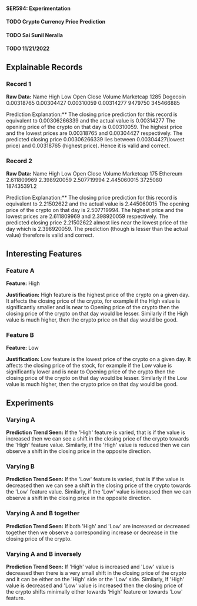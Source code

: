 #### SER594: Experimentation
#### TODO Crypto Currency Price Prediction
#### TODO Sai Sunil Neralla
#### TODO 11/21/2022


## Explainable Records
### Record 1
**Raw Data:** 
	Name	High	Low	Open	Close	Volume	Marketcap
1285	Dogecoin	0.00318765	0.00304427	0.00310059	0.00314277	9479750	345466885

Prediction Explanation:** The closing price prediction for this record is equivalent to 0.00306266339 and the actual value is 0.00314277
The opening price of the crypto on that day is 0.00310059. The highest price and the lowest prices are 0.00318765 and 0.00304427 respectively.
The predicted closing price 0.00306266339 lies between 0.00304427(lowest price) and 0.00318765 (highest price). Hence it is valid and correct.

### Record 2
**Raw Data:** 
    Name	High	Low	Open	Close	Volume	Marketcap
175	Ethereum	2.611809969	2.398920059	2.507719994	2.445060015	3725080	187435391.2

Prediction Explanation:** The closing price prediction for this record is equivalent to 2.21502622 and the actual value is 2.445060015
The opening price of the crypto on that day is 2.507719994. The highest price and the lowest prices are 2.611809969 and 2.398920059 respectively.
The predicted closing price 2.21502622 almost lies near the lowest price of the day which is 2.398920059. The prediction (though is lesser than the actual value) therefore is valid and correct.

## Interesting Features
### Feature A
**Feature:** High

**Justification:** High feature is the highest price of the crypto on a given day. It affects the closing price of the crypto, for example if the High value is significantly smaller and is near to Opening price of the crypto then the closing price of the crypto on that day would be lesser. Similarly if the High value is much higher, then the crypto price on that day would be good.

### Feature B
**Feature:** Low

**Justification:** Low feature is the lowest price of the crypto on a given day. It affects the closing price of the stock, for example if the Low value is significantly lower and is near to Opening price of the crypto then the closing price of the crypto on that day would be lesser. Similarly if the Low value is much higher, then the crypto price on that day would be good.

## Experiments 
### Varying A
**Prediction Trend Seen:** If the 'High' feature is varied, that is if the value is increased then we can see a shift in the closing price of the crypto towards the 'High' feature value. Similarly, if the 'High' value is reduced then we can observe a shift in the closing price in the opposite direction.

### Varying B
**Prediction Trend Seen:** If the 'Low' feature is varied, that is if the value is decreased then we can see a shift in the closing price of the crypto towards the 'Low' feature value. Similarly, if the 'Low' value is increased then we can observe a shift in the closing price in the opposite direction.

### Varying A and B together
**Prediction Trend Seen:** If both 'High' and 'Low' are increased or decreased together then we observe a corresponding increase or decrease in the closing price of the crypto.


### Varying A and B inversely
**Prediction Trend Seen:** If 'High' value is increased and 'Low' value is decreased then there is a very small shift in the closing price of the crypto and it can be either on the 'High' side or the 'Low' side. Similarly, If 'High' value is decreased and 'Low' value is increased then the closing price of the crypto shifts minimally either towards 'High' feature or towards 'Low' feature.
